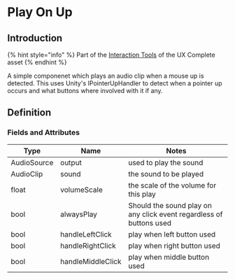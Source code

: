 # Play On Up

## Introduction

{% hint style="info" %}
Part of the [Interaction Tools](../learning/core-concepts/interaction-tools.md) of the UX Complete asset
{% endhint %}

A simple componenet which plays an audio clip when a mouse up is detected. This uses Unity's IPointerUpHandler to detect when a pointer up occurs and what buttons where involved with it if any.

## Definition

### Fields and Attributes

| Type        | Name              | Notes                                                               |
| ----------- | ----------------- | ------------------------------------------------------------------- |
| AudioSource | output            | used to play the sound                                              |
| AudioClip   | sound             | the sound to be played                                              |
| float       | volumeScale       | the scale of the volume for this play                               |
| bool        | alwaysPlay        | Should the sound play on any click event regardless of buttons used |
| bool        | handleLeftClick   | play when left button used                                          |
| bool        | handleRightClick  | play when right button used                                         |
| bool        | handleMiddleClick | play when middle button used                                        |

